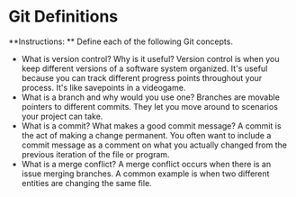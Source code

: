 # Git Definitions

**Instructions: ** Define each of the following Git concepts.

* What is version control?  Why is it useful?
Version control is when you keep different versions of a software system organized. It's useful because you can track different progress points throughout your process. It's like savepoints in a videogame.
* What is a branch and why would you use one?
Branches are movable pointers to different commits. They let you move around to scenarios your project can take. 
* What is a commit? What makes a good commit message?
A commit is the act of making a change permanent. You often want to include a commit message as a comment on what you actually changed from the previous iteration of the file or program. 
* What is a merge conflict?
A merge conflict occurs when there is an issue merging branches. A common example is when two different entities are changing the same file. 